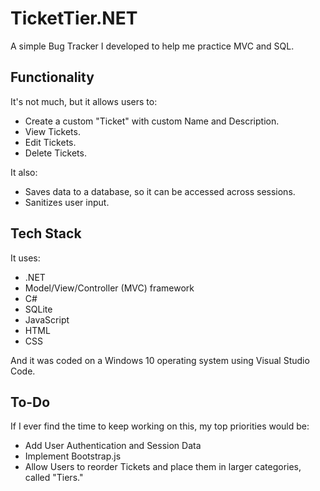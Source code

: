 # TicketTier.NET
A simple Bug Tracker I developed to help me practice MVC and SQL.

## Functionality
It's not much, but it allows users to:
- Create a custom "Ticket" with custom Name and Description.
- View Tickets.
- Edit Tickets.
- Delete Tickets.

It also:
- Saves data to a database, so it can be accessed across sessions.
- Sanitizes user input.

## Tech Stack
It uses:
- .NET
- Model/View/Controller (MVC) framework
- C#
- SQLite
- JavaScript
- HTML
- CSS

And it was coded on a Windows 10 operating system using Visual Studio Code.

## To-Do
If I ever find the time to keep working on this, my top priorities would be:
- Add User Authentication and Session Data
- Implement Bootstrap.js
- Allow Users to reorder Tickets and place them in larger categories, called "Tiers."
